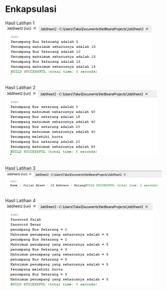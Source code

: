 # Enkapsulasi
Hasil Latihan 1 <br>
![alt text](https://github.com/elangone/Enkapsulasi/blob/master/JobSheet2/Latihan1.JPG)
<br>
<br>

Hasil Latihan 2 <br>
![alt text](https://github.com/elangone/Enkapsulasi/blob/master/JobSheet2/Latihan2.JPG)
<br>
<br>

Hasil Latihan 3 <br>
![alt text](https://github.com/elangone/Enkapsulasi/blob/master/JobSheet2/Latihan3.JPG)
<br>
<br>

Hasil Latihan 4 <br>
![alt text](https://github.com/elangone/Enkapsulasi/blob/master/JobSheet2/Latihan4.JPG)
